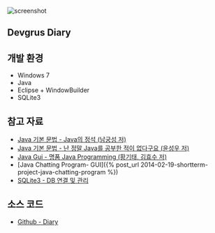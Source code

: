 ![screenshot](http://egaoneko.github.io/assets/media/Devgrus-Diary.png)

## Devgrus Diary

## 개발 환경

* Windows 7
* Java
* Eclipse + WindowBuilder
* SQLite3

## 참고 자료

* [Java 기본 문법 - Java의 정석 (남궁성 저)](http://book.naver.com/bookdb/book_detail.nhn?bid=6232200)
* [Java 기본 문법 - 난 정말 Java를 공부한 적이 없다구요 (윤성우 저)](http://book.naver.com/bookdb/book_detail.nhn?bid=6056781)
* [Java Gui - 명품 Java Programming (황기태, 김효수 저)](http://book.naver.com/bookdb/book_detail.nhn?bid=7145227)
* [Java Chatting Program- GUI]({% post_url 2014-02-19-shortterm-project-java-chatting-program %})
* [SQLite3 - DB 연결 및 관리](https://bitbucket.org/xerial/sqlite-jdbc)

## 소스 코드

* [Github - Diary](https://github.com/egaoneko/Diary)
